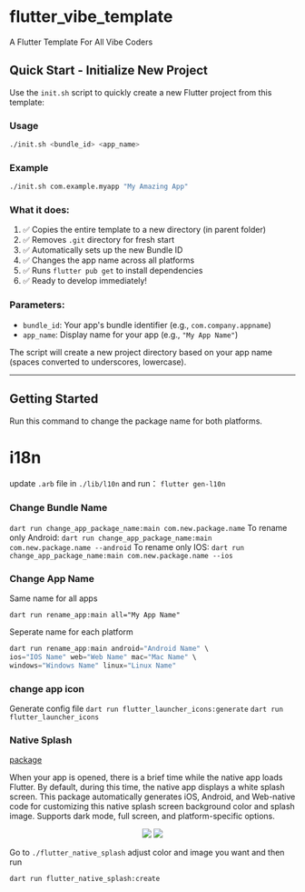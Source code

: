 # flutter_vibe_template

A Flutter Template For All Vibe Coders

## Quick Start - Initialize New Project

Use the `init.sh` script to quickly create a new Flutter project from this template:

### Usage
```bash
./init.sh <bundle_id> <app_name>
```

### Example
```bash
./init.sh com.example.myapp "My Amazing App"
```

### What it does:
1. ✅ Copies the entire template to a new directory (in parent folder)
2. ✅ Removes `.git` directory for fresh start
3. ✅ Automatically sets up the new Bundle ID
4. ✅ Changes the app name across all platforms
5. ✅ Runs `flutter pub get` to install dependencies
6. ✅ Ready to develop immediately!

### Parameters:
- `bundle_id`: Your app's bundle identifier (e.g., `com.company.appname`)
- `app_name`: Display name for your app (e.g., `"My App Name"`)

The script will create a new project directory based on your app name (spaces converted to underscores, lowercase).

---

## Getting Started

Run this command to change the package name for both platforms.

# i18n
update `.arb` file in `./lib/l10n` and run：
`flutter gen-l10n`

### Change Bundle Name

`dart run change_app_package_name:main com.new.package.name`
To rename only Android:
`dart run change_app_package_name:main com.new.package.name --android`
To rename only IOS:
`dart run change_app_package_name:main com.new.package.name --ios`


### Change App Name

Same name for all apps
```
dart run rename_app:main all="My App Name"
```

Seperate name for each platform
``` dart
dart run rename_app:main android="Android Name" \
ios="IOS Name" web="Web Name" mac="Mac Name" \
windows="Windows Name" linux="Linux Name"
```


### change app icon

Generate config file
`dart run flutter_launcher_icons:generate`
`dart run flutter_launcher_icons`


### Native Splash
[package](https://pub.dev/packages/flutter_native_splash)

When your app is opened, there is a brief time while the native app loads Flutter. By default, during this time, the native app displays a white splash screen. This package automatically generates iOS, Android, and Web-native code for customizing this native splash screen background color and splash image. Supports dark mode, full screen, and platform-specific options.
 
<p align='center'>
    <img src="https://raw.githubusercontent.com/jonbhanson/flutter_native_splash/master/splash_demo.gif" />
    <img src="https://raw.githubusercontent.com/jonbhanson/flutter_native_splash/master/splash_demo_dark.gif" />
</p>

Go to `./flutter_native_splash` adjust color and image you want and then run

```dart run flutter_native_splash:create```




